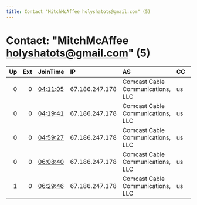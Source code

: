 ```yaml
---
title: Contact "MitchMcAffee holyshatots@gmail.com" (5)
---
```


# Contact: "MitchMcAffee holyshatots@gmail.com" (5)

|   Up |   Ext | JoinTime                                                                                            | IP             | AS                                | CC   |   ORp |   Dirp | OS    | Version   | Nickname        |   eFamMembers |
|-----:|------:|:----------------------------------------------------------------------------------------------------|:---------------|:----------------------------------|:-----|------:|-------:|:------|:----------|:----------------|--------------:|
|    0 |     0 | [04:11:05](https://metrics.torproject.org/rs.html#details/09E049E9FBFA3912A57652F33D7D23762B72D00C) | 67.186.247.178 | Comcast Cable Communications, LLC | us   |  9001 |      0 | Linux | 0.4.3.5   | birdsarenotreal |             1 |
|    0 |     0 | [04:19:41](https://metrics.torproject.org/rs.html#details/35624B9815A1C3CB42BABD9B26D4B4B665885B3F) | 67.186.247.178 | Comcast Cable Communications, LLC | us   |  9001 |      0 | Linux | 0.4.3.5   | birdsarenotreal |             1 |
|    0 |     0 | [04:59:27](https://metrics.torproject.org/rs.html#details/4AC802B628C3DE2B0447CB6F2AB9811E0F27ADE8) | 67.186.247.178 | Comcast Cable Communications, LLC | us   |  9001 |      0 | Linux | 0.4.3.5   | birdsarenotreal |             1 |
|    0 |     0 | [06:08:40](https://metrics.torproject.org/rs.html#details/FB16D5DE06772FBC8034911977E232635D6C816A) | 67.186.247.178 | Comcast Cable Communications, LLC | us   |  9001 |      0 | Linux | 0.4.3.5   | birdsarenotreal |             1 |
|    1 |     0 | [06:29:46](https://metrics.torproject.org/rs.html#details/979FF026A96B88AA04DCE816F73BA87231299B30) | 67.186.247.178 | Comcast Cable Communications, LLC | us   |  9001 |      0 | Linux | 0.4.3.5   | birdsarenotreal |             1 |
